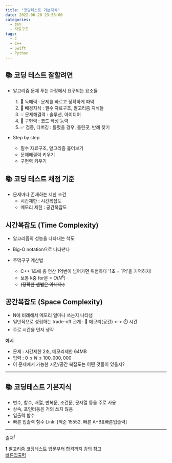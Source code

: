 ```yaml
---
title: "코딩테스트 기본지식"
date: 2022-06-20 23:58:00
categories:
  - 정리
  - 자료구조
tags:
  - C
  - C++
  - Swift
  - Python
---
```



## 📚 코딩 테스트 잘할려면
* 알고리즘 문제 푸는 과정에서 요구되는 요소들
  1. 📖 독해력 : 문제를 빠르고 정확하게 파악
  2. 🔧 배경지식 : 필수 자료구조, 알고리즘 지식들
  3. 💡 문제해결력 : 솔루션, 아이디어
  4. 📝 구현력 : 코드 작성 능력
  5. ✅ 검증, 디버깅 : 틀렸을 경우, 틀린곳, 반례 찾기

* Step by step
  - 필수 자료구조, 알고리즘 훑어보기
  - 문제해결력 키우기
  - 구현력 키우기

## 📚 코딩 테스트 채점 기준
* 문제마다 존재하는 제한 조건
  * 시간제한 : 시간복잡도
  * 메모리 제한 : 공간복잡도

## 시간복잡도 (Time Complexity)
  * 알고리즘의 성능을 나타내는 척도
  * Big-O notation으로 나타낸다

* 주먹구구 계산법
  * C++ 1초에 총 연산 1억번이 넘어가면 위험하다 '1초 = 1억'을 기억하자!
  * 보통 k중 for문 = $O(N^k)$
  * ~~(정확한 셈법은 아니다.)~~

## 공간복잡도 (Space Complexity)
  * N에 비례해서 메모리 얼마나 쓰는지 나타냄
  * 일반적으로 성립하는 trade-off 관계 : 💾 메모리(공간) <-> ⏱️ 시간 
  * 주로 시간을 먼저 생각

**예시** 
* 문제 : 시간제한 2초, 메모리제한 64MB
* 입력 : $0 \leq N \leq 100,000,000$
* 이 문제에서 가능한 시간/공간 복잡도는 어떤 것들이 있을지?
---
## 📚 코딩테스트 기본지식
* 변수, 함수, 배열, 반복문, 조건문, 문자열 등을 주로 사용
* 상속, 포인터등은 거의 쓰지 않음
* 입출력 함수
* 빠른 입출력 함수 Link: [백준 15552. 빠른 A+B][빠른입출력]




---

출처<sup id="a1">[1](#f1)</sup>

<b id="f1">1</b>  알고리즘 코딩테스트 입문부터 합격까지 강의 참고  
[빠른입출력](https://www.acmicpc.net/problem/15552)
